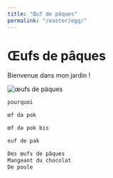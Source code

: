 ```yaml
---
title: "Œuf de pâques"
permalink: "/easter/egg/"
---
```


# Œufs de pâques

Bienvenue dans mon jardin !

![œufs de pâques](https://babylas25.mondoblog.org/files/2013/03/oeufs_ukrainiens.jpg)

```txt
pourquoi
```

``` txt
œf də pɑk
```

``` txt
œf də pɑk bis
```

```txt
euf de pak
```

```txt
Des œufs de pâques
Mangeant du chocolat
De poule
```
